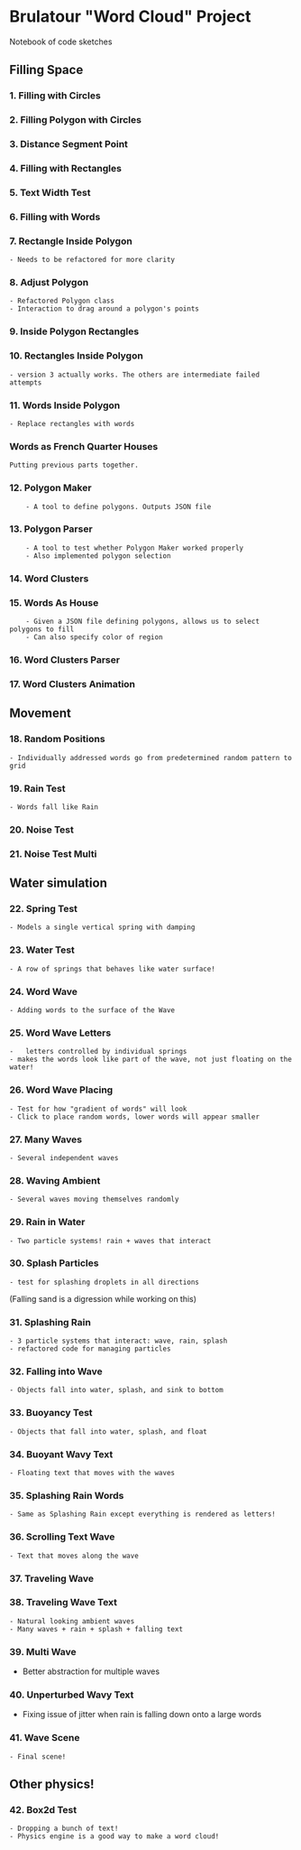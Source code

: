 # Brulatour "Word Cloud" Project

Notebook of code sketches

## Filling Space

### 1. Filling with Circles
### 2. Filling Polygon with Circles

### 3. Distance Segment Point
### 4. Filling with Rectangles

### 5. Text Width Test
### 6. Filling with Words

### 7. Rectangle Inside Polygon
	- Needs to be refactored for more clarity

### 8. Adjust Polygon
	- Refactored Polygon class
	- Interaction to drag around a polygon's points

### 9. Inside Polygon Rectangles
### 10. Rectangles Inside Polygon
	- version 3 actually works. The others are intermediate failed attempts

### 11. Words Inside Polygon
	- Replace rectangles with words

### Words as French Quarter Houses
	Putting previous parts together.

### 12. Polygon Maker
		- A tool to define polygons. Outputs JSON file

### 13. Polygon Parser
	 	- A tool to test whether Polygon Maker worked properly
		- Also implemented polygon selection

###	14. Word Clusters

### 15. Words As House
		- Given a JSON file defining polygons, allows us to select polygons to fill
		- Can also specify color of region

### 16. Word Clusters Parser
### 17. Word Clusters Animation

## Movement

### 18. Random Positions
	- Individually addressed words go from predetermined random pattern to grid

### 19. Rain Test
	- Words fall like Rain

### 20. Noise Test
### 21. Noise Test Multi

## Water simulation

### 22. Spring Test
	- Models a single vertical spring with damping

### 23. Water Test
 	- A row of springs that behaves like water surface!

### 24. Word Wave
	- Adding words to the surface of the Wave

### 25. Word Wave Letters
	-	letters controlled by individual springs
	- makes the words look like part of the wave, not just floating on the water!

### 26. Word Wave Placing
	- Test for how "gradient of words" will look
	- Click to place random words, lower words will appear smaller

### 27. Many Waves
	- Several independent waves

### 28. Waving Ambient
	- Several waves moving themselves randomly

###	29. Rain in Water
	- Two particle systems! rain + waves that interact

### 30. Splash Particles
	- test for splashing droplets in all directions

(Falling sand is a digression while working on this)

### 31. Splashing Rain
	- 3 particle systems that interact: wave, rain, splash
 	- refactored code for managing particles

### 32. Falling into Wave
	- Objects fall into water, splash, and sink to bottom

### 33. Buoyancy Test
	- Objects that fall into water, splash, and float

### 34. Buoyant Wavy Text
	- Floating text that moves with the waves

### 35. Splashing Rain Words
	- Same as Splashing Rain except everything is rendered as letters!

### 36. Scrolling Text Wave
	- Text that moves along the wave

### 37. Traveling Wave

### 38. Traveling Wave Text
 	- Natural looking ambient waves
	- Many waves + rain + splash + falling text

### 39. Multi Wave
  - Better abstraction for multiple waves

### 40. Unperturbed Wavy Text
  - Fixing issue of jitter when rain is falling down onto a large words

### 41. Wave Scene
	- Final scene!

## Other physics!

### 42. Box2d Test
	- Dropping a bunch of text!
	- Physics engine is a good way to make a word cloud!
